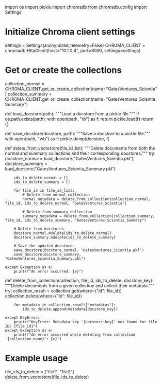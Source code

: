import os
import pickle
import chromadb
from chromadb.config import Settings

# Initialize Chroma client settings
settings = Settings(anonymized_telemetry=False)
CHROMA_CLIENT = chromadb.HttpClient(host="10.1.0.4", port=8000, settings=settings)

# Get or create the collections
collection_normal = CHROMA_CLIENT.get_or_create_collection(name="GatesVentures_Scientia")
collection_summary = CHROMA_CLIENT.get_or_create_collection(name="GatesVentures_Scientia_Summary")

def load_docstore(path):
    """Load a docstore from a pickle file."""
    if os.path.exists(path):
        with open(path, "rb") as f:
            return pickle.load(f)
    return {}

def save_docstore(docstore, path):
    """Save a docstore to a pickle file."""
    with open(path, "wb") as f:
        pickle.dump(docstore, f)

def delete_from_vectostore(file_id_list):
    """Delete documents from both the normal and summary collections and their corresponding docstores."""
    try:
        docstore_normal = load_docstore("GatesVentures_Scientia.pkl")
        docstore_summary = load_docstore("GatesVentures_Scientia_Summary.pkl")

        ids_to_delete_normal = []
        ids_to_delete_summary = []

        for file_id in file_id_list:
            # Delete from normal collection
            normal_metadata = delete_from_collection(collection_normal, file_id, ids_to_delete_normal, "GatesVentures_Scientia")

            # Delete from summary collection
            summary_metadata = delete_from_collection(collection_summary, file_id, ids_to_delete_summary, "GatesVentures_Scientia_Summary")

        # Delete from docstores
        docstore_normal.mdelete(ids_to_delete_normal)
        docstore_summary.mdelete(ids_to_delete_summary)

        # Save the updated docstores
        save_docstore(docstore_normal, "GatesVentures_Scientia.pkl")
        save_docstore(docstore_summary, "GatesVentures_Scientia_Summary.pkl")

    except Exception as e:
        print(f"An error occurred: {e}")

def delete_from_collection(collection, file_id, ids_to_delete, docstore_key):
    """Delete documents from a given collection and collect their metadata."""
    try:
        collection_result = collection.get(where={"id": file_id})
        collection.delete(where={"id": file_id})

        for metadata in collection_result["metadatas"]:
            ids_to_delete.append(metadata[docstore_key])

    except KeyError:
        print(f"KeyError: Metadata key '{docstore_key}' not found for file ID: {file_id}")
    except Exception as e:
        print(f"An error occurred while deleting from collection '{collection.name}': {e}")

# Example usage
file_ids_to_delete = ["file1", "file2"]
delete_from_vectostore(file_ids_to_delete)
